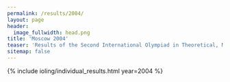 ```yaml
---
permalink: /results/2004/
layout: page
header:
  image_fullwidth: head.png
title: 'Moscow 2004'
teaser: 'Results of the Second International Olympiad in Theoretical, Mathematical and Applied Linguistics'
sitemap: false
---
```


{% include ioling/individual_results.html year=2004 %}